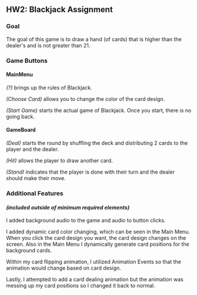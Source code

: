 ## HW2: Blackjack Assignment

### Goal

The goal of this game is to draw a hand (of cards) that is higher than the dealer's and is not greater than 21.

### Game Buttons
#### MainMenu
*(?)* brings up the rules of Blackjack.

*(Choose Card)* allows you to change the color of the card design.

*(Start Game)* starts the actual game of Blackjack. Once you start, there is no going back.

#### GameBoard
*(Deal)* starts the round by shuffling the deck and distributing 2 cards to the player and the dealer. 

*(Hit)* allows the player to draw another card.

*(Stand)* indicates that the player is done with their turn and the dealer should make their move.

### Additional Features 
#### *(included outside of minimum required elements)*

I added background audio to the game and audio to button clicks.

I added dynamic card color changing, which can be seen in the Main Menu. When you click the card design you want, the card design changes on the screen. Also in the Main Menu I dynamically generate card positions for the background cards.

Within my card flipping animation, I utilized Animation Events so that the animation would change based on card design.

Lastly, I attempted to add a card dealing animation but the animation was messing up my card positions so I changed it back to normal.
